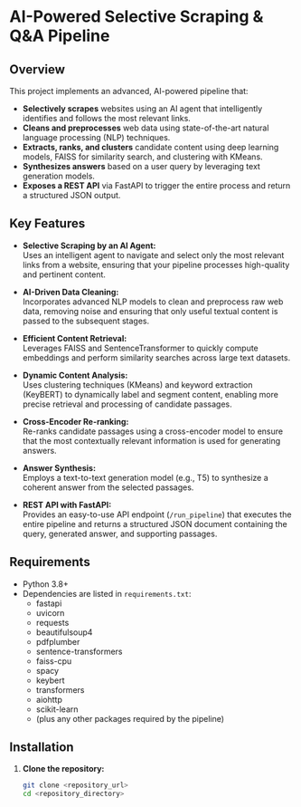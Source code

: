 # AI-Powered Selective Scraping & Q&A Pipeline

## Overview

This project implements an advanced, AI-powered pipeline that:
- **Selectively scrapes** websites using an AI agent that intelligently identifies and follows the most relevant links.
- **Cleans and preprocesses** web data using state-of-the-art natural language processing (NLP) techniques.
- **Extracts, ranks, and clusters** candidate content using deep learning models, FAISS for similarity search, and clustering with KMeans.
- **Synthesizes answers** based on a user query by leveraging text generation models.
- **Exposes a REST API** via FastAPI to trigger the entire process and return a structured JSON output.

## Key Features

- **Selective Scraping by an AI Agent:**  
  Uses an intelligent agent to navigate and select only the most relevant links from a website, ensuring that your pipeline processes high-quality and pertinent content.

- **AI-Driven Data Cleaning:**  
  Incorporates advanced NLP models to clean and preprocess raw web data, removing noise and ensuring that only useful textual content is passed to the subsequent stages.

- **Efficient Content Retrieval:**  
  Leverages FAISS and SentenceTransformer to quickly compute embeddings and perform similarity searches across large text datasets.

- **Dynamic Content Analysis:**  
  Uses clustering techniques (KMeans) and keyword extraction (KeyBERT) to dynamically label and segment content, enabling more precise retrieval and processing of candidate passages.

- **Cross-Encoder Re-ranking:**  
  Re-ranks candidate passages using a cross-encoder model to ensure that the most contextually relevant information is used for generating answers.

- **Answer Synthesis:**  
  Employs a text-to-text generation model (e.g., T5) to synthesize a coherent answer from the selected passages.

- **REST API with FastAPI:**  
  Provides an easy-to-use API endpoint (`/run_pipeline`) that executes the entire pipeline and returns a structured JSON document containing the query, generated answer, and supporting passages.

## Requirements

- Python 3.8+
- Dependencies are listed in `requirements.txt`:
  - fastapi
  - uvicorn
  - requests
  - beautifulsoup4
  - pdfplumber
  - sentence-transformers
  - faiss-cpu
  - spacy
  - keybert
  - transformers
  - aiohttp
  - scikit-learn
  - (plus any other packages required by the pipeline)

## Installation

1. **Clone the repository:**
   ```bash
   git clone <repository_url>
   cd <repository_directory>
